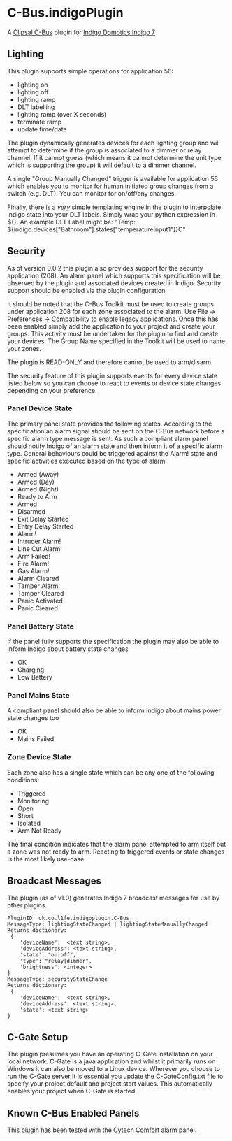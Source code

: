 C-Bus.indigoPlugin
==================

A [Clipsal C-Bus](http://www.clipsal.com/consumer/products/smart_home_technology/c-bus_home_control) plugin for [Indigo Domotics Indigo 7](http://www.indigodomo.com)

Lighting
--------

This plugin supports simple operations for application 56:

* lighting on
* lighting off
* lighting ramp
* DLT labelling
* lighting ramp (over X seconds)
* terminate ramp
* update time/date

The plugin dynamically generates devices for each lighting group and will attempt to determine if the group is associated to a dimmer or relay channel.  If it cannot guess (which means it cannot determine the unit type which is supporting the group) it will default to a dimmer channel.  

A single "Group Manually Changed" trigger is available for application 56 which enables you to monitor for human initiated group changes from a switch (e.g. DLT).  You can monitor for on/off/any changes.

Finally, there is a *very* simple templating engine in the plugin to interpolate indigo state into your DLT labels.  Simply wrap your python expression in ${}.  An example DLT Label might be: "Temp: ${indigo.devices["Bathroom"].states["temperatureInput1"]}C"

Security
--------

As of version 0.0.2 this plugin also provides support for the security application (208).  An alarm panel which supports this specification will be observed by the plugin and associated devices created in Indigo.  Security support should be enabled via the plugin configuration.

It should be noted that the C-Bus Toolkit must be used to create groups under application 208 for each zone associated to the alarm.  Use File -> Preferences -> Compatibility to enable legacy applications.  Once this has been enabled simply add the application to your project and create your groups.  This activity must be undertaken for the plugin to find and create your devices.  The Group Name specified in the Toolkit will be used to name your zones.

The plugin is READ-ONLY and therefore cannot be used to arm/disarm.

The security feature of this plugin supports events for every device state listed below so you can choose to react to events or device state changes depending on your preference.

### Panel Device State

The primary panel state provides the following states.  According to the specification an alarm signal should be sent on the C-Bus network before a specific alarm type message is sent.  As such a compliant alarm panel should notify Indigo of an alarm state and then inform it of a specific alarm type.  General behaviours could be triggered against the Alarm! state and specific activities executed based on the type of alarm.

* Armed (Away)
* Armed (Day)
* Armed (Night)					
* Ready to Arm
* Armed
* Disarmed
* Exit Delay Started
* Entry Delay Started
* Alarm!
* Intruder Alarm!
* Line Cut Alarm!
* Arm Failed!
* Fire Alarm!
* Gas Alarm!
* Alarm Cleared
* Tamper Alarm!
* Tamper Cleared
* Panic Activated
* Panic Cleared

### Panel Battery State

If the panel fully supports the specification the plugin may also be able to inform Indigo about battery state changes

* OK
* Charging
* Low Battery

### Panel Mains State

A compliant panel should also be able to inform Indigo about mains power state changes too

* OK
* Mains Failed

### Zone Device State

Each zone also has a single state which can be any one of the following conditions:

* Triggered
* Monitoring
* Open
* Short
* Isolated
* Arm Not Ready

The final condition indicates that the alarm panel attempted to arm itself but a zone was not ready to arm.  Reacting to triggered events or state changes is the most likely use-case.

Broadcast Messages
------------------

The plugin (as of v1.0) generates Indigo 7 broadcast messages for use by other plugins.  

```
PluginID: uk.co.l1fe.indigoplugin.C-Bus
MessageType: lightingStateChanged | lightingStateManuallyChanged 
Returns dictionary:
 {
    'deviceName':  <text string>,
    'deviceAddress': <text string>,
    'state': "on|off",
    'type': "relay|dimmer",
    'brightness': <integer>
}
MessageType: securityStateChange 
Returns dictionary:
 {
    'deviceName':  <text string>,
    'deviceAddress': <text string>,
    'state': <text string>
}
```

C-Gate Setup
------------

The plugin presumes you have an operating C-Gate installation on your local network.  C-Gate is a java application and whilst it primarily runs on Windows it can also be moved to a Linux device.  Wherever you choose to run the C-Gate server it is essential you update the C-GateConfig.txt file to specify your project.default and project.start values.  This automatically enables your project when C-Gate is started.

Known C-Bus Enabled Panels
--------------------------

This plugin has been tested with the [Cytech Comfort](http://www.cytech.biz) alarm panel.


